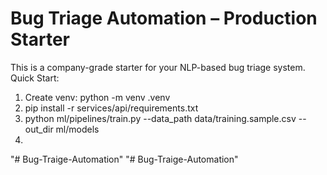 # Bug Triage Automation – Production Starter
This is a company-grade starter for your NLP-based bug triage system.
Quick Start:
1. Create venv: python -m venv .venv
2. pip install -r services/api/requirements.txt
3. python ml/pipelines/train.py --data_path data/training.sample.csv --out_dir ml/models
4. 
"# Bug-Traige-Automation" 
"# Bug-Traige-Automation" 
